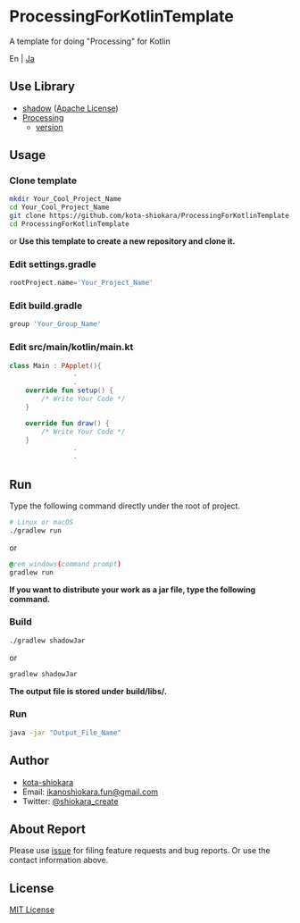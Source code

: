 # ProcessingForKotlinTemplate
A template for doing "Processing" for Kotlin

En | [Ja](./README.ja.md)  

## Use Library
- [shadow](https://github.com/johnrengelman/shadow) ([Apache License](http://www.apache.org/licenses/LICENSE-2.0))
- [Processing](https://processing.org/)
    - [version](https://mvnrepository.com/artifact/org.processing/core)

## Usage
### Clone template
```bash
mkdir Your_Cool_Project_Name
cd Your_Cool_Project_Name
git clone https://github.com/kota-shiokara/ProcessingForKotlinTemplate.git
cd ProcessingForKotlinTemplate
```
or
**Use this template to create a new repository and clone it.**

### Edit settings.gradle
```settings.gradle
rootProject.name='Your_Project_Name'
```

### Edit build.gradle
```build.gradle
group 'Your_Group_Name'
```

### Edit src/main/kotlin/main.kt
```kt
class Main : PApplet(){
                .
                .
    override fun setup() {
        /* Write Your Code */
    }

    override fun draw() {
        /* Write Your Code */
    }
                .
                .
```

## Run
Type the following command directly under the root of project.
```bash
# Linux or macOS
./gradlew run
```
or
```cmd
@rem windows(command prompt)
gradlew run
```

**If you want to distribute your work as a jar file, type the following command.**

### Build
```bash
./gradlew shadowJar
```
or
```cmd
gradlew shadowJar
```
**The output file is stored under build/libs/.**

### Run
```bash
java -jar "Output_File_Name"
```

## Author
- [kota-shiokara](https://github.com/kota-shiokara)
- Email: ikanoshiokara.fun@gmail.com
- Twitter: [@shiokara_create](https://twitter.com/shiokara_create)

## About Report
Please use [issue](https://github.com/kota-shiokara/ProcessingForKotlinTemplate/issues) for filing feature requests and bug reports. Or use the contact information above.

## License
[MIT License](https://choosealicense.com/licenses/mit/)
